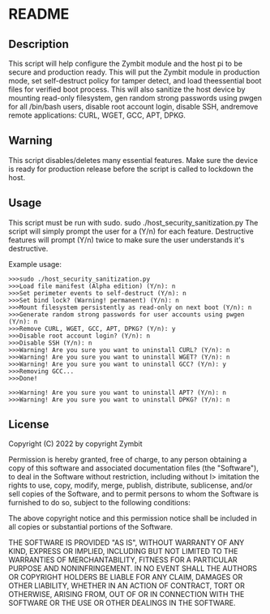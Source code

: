 # README


## Description
This script will help configure the Zymbit module and the host pi to be secure and production ready. This will put the Zymbit module in production mode, set self-destruct policy for tamper detect, and load theessential boot files for verified boot process. This will also sanitize the host device by mounting read-only filesystem, gen random strong passwords using pwgen for all /bin/bash users, disable root account login, disable SSH, andremove remote applications: CURL, WGET, GCC, APT, DPKG.

## Warning
This script disables/deletes many essential features. Make sure the device is ready for production release before the script is called to lockdown the host.

## Usage
This script must be run with sudo. sudo ./host_security_sanitization.py 
The script will simply prompt the user for a (Y/n) for each feature. Destructive features will prompt (Y/n) twice to make sure the user understands it's destructive.

Example usage:
```
>>>sudo ./host_security_sanitization.py
>>>Load file manifest (Alpha edition) (Y/n): n
>>>Set perimeter events to self-destruct (Y/n): n
>>>Set bind lock? (Warning! permanent) (Y/n): n
>>>Mount filesystem persistently as read-only on next boot (Y/n): n
>>>Generate random strong passwords for user accounts using pwgen (Y/n): n
>>>Remove CURL, WGET, GCC, APT, DPKG? (Y/n): y
>>>Disable root account login? (Y/n): n
>>>Disable SSH (Y/n): n
>>>Warning! Are you sure you want to uninstall CURL? (Y/n): n
>>>Warning! Are you sure you want to uninstall WGET? (Y/n): n
>>>Warning! Are you sure you want to uninstall GCC? (Y/n): y
>>>Removing GCC...
>>>Done!

>>>Warning! Are you sure you want to uninstall APT? (Y/n): n
>>>Warning! Are you sure you want to uninstall DPKG? (Y/n): n
```



## License
 Copyright (C) 2022 by copyright Zymbit

 Permission is hereby granted, free of charge, to any person obtaining a copy of this software and associated documentation files (the "Software"),
 to deal in the Software without restriction, including without l> imitation the rights to use, copy, modify, merge, publish, distribute, sublicense,
 and/or sell copies of the Software, and to permit persons to whom the Software is furnished to do so, subject to the following conditions:

 The above copyright notice and this permission notice shall be included in all copies or substantial portions of the Software.

 THE SOFTWARE IS PROVIDED "AS IS", WITHOUT WARRANTY OF ANY KIND, EXPRESS OR IMPLIED, INCLUDING BUT NOT LIMITED TO THE WARRANTIES OF MERCHANTABILITY,
FITNESS FOR A PARTICULAR PURPOSE AND NONINFRINGEMENT. IN NO EVENT SHALL THE AUTHORS OR COPYRIGHT HOLDERS BE LIABLE FOR ANY CLAIM, DAMAGES OR OTHER LIABILITY,
 WHETHER IN AN ACTION OF CONTRACT, TORT OR OTHERWISE, ARISING FROM, OUT OF OR IN CONNECTION WITH THE SOFTWARE OR THE USE OR OTHER DEALINGS IN THE SOFTWARE.
